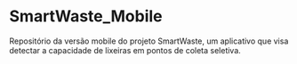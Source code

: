 # SmartWaste_Mobile
Repositório da versão mobile do projeto SmartWaste, um aplicativo que visa detectar a capacidade de lixeiras em pontos de coleta seletiva.
